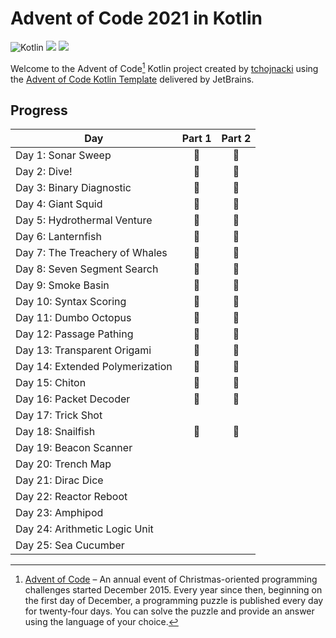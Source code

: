 # Advent of Code 2021 in Kotlin
![Kotlin](https://img.shields.io/badge/Kotlin-grey?logo=Kotlin)
![](https://img.shields.io/badge/⭐%20stars-34-yellow)
![](https://img.shields.io/badge/📅%20days-17-blue)

Welcome to the Advent of Code[^aoc] Kotlin project created by [tchojnacki][github] using the [Advent of Code Kotlin Template][template] delivered by JetBrains.

## Progress
| Day                             | Part 1 | Part 2 |
|---------------------------------|:------:|:------:|
| Day 1: Sonar Sweep              |   🌟   |   🌟   |
| Day 2: Dive!                    |   🌟   |   🌟   |
| Day 3: Binary Diagnostic        |   🌟   |   🌟   |
| Day 4: Giant Squid              |   🌟   |   🌟   |
| Day 5: Hydrothermal Venture     |   🌟   |   🌟   |
| Day 6: Lanternfish              |   🌟   |   🌟   |
| Day 7: The Treachery of Whales  |   🌟   |   🌟   |
| Day 8: Seven Segment Search     |   🌟   |   🌟   |
| Day 9: Smoke Basin              |   🌟   |   🌟   |
| Day 10: Syntax Scoring          |   🌟   |   🌟   |
| Day 11: Dumbo Octopus           |   🌟   |   🌟   |
| Day 12: Passage Pathing         |   🌟   |   🌟   |
| Day 13: Transparent Origami     |   🌟   |   🌟   |
| Day 14: Extended Polymerization |   🌟   |   🌟   |
| Day 15: Chiton                  |   🌟   |   🌟   |
| Day 16: Packet Decoder          |   🌟   |   🌟   |
| Day 17: Trick Shot              |        |        |
| Day 18: Snailfish               |   🌟   |   🌟   |
| Day 19: Beacon Scanner          |        |        |
| Day 20: Trench Map              |        |        |
| Day 21: Dirac Dice              |        |        |
| Day 22: Reactor Reboot          |        |        |
| Day 23: Amphipod                |        |        |
| Day 24: Arithmetic Logic Unit   |        |        |
| Day 25: Sea Cucumber            |        |        |


[^aoc]:
    [Advent of Code][aoc] – An annual event of Christmas-oriented programming challenges started December 2015.
    Every year since then, beginning on the first day of December, a programming puzzle is published every day for twenty-four days.
    You can solve the puzzle and provide an answer using the language of your choice.

[aoc]: https://adventofcode.com
[github]: https://github.com/tchojnacki
[template]: https://github.com/kotlin-hands-on/advent-of-code-kotlin-template
